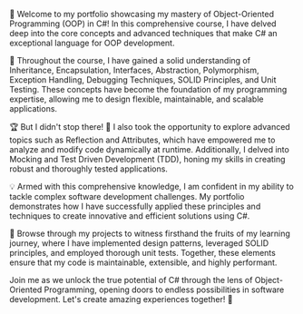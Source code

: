 🌟 Welcome to my portfolio showcasing my mastery of Object-Oriented Programming (OOP) in C#! In this comprehensive course, I have delved deep into the core concepts and advanced techniques that make C# an exceptional language for OOP development.

🔑 Throughout the course, I have gained a solid understanding of Inheritance, Encapsulation, Interfaces, Abstraction, Polymorphism, Exception Handling, Debugging Techniques, SOLID Principles, and Unit Testing. These concepts have become the foundation of my programming expertise, allowing me to design flexible, maintainable, and scalable applications.

🏆 But I didn't stop there! 🚀 I also took the opportunity to explore advanced topics such as Reflection and Attributes, which have empowered me to analyze and modify code dynamically at runtime. Additionally, I delved into Mocking and Test Driven Development (TDD), honing my skills in creating robust and thoroughly tested applications.

💡 Armed with this comprehensive knowledge, I am confident in my ability to tackle complex software development challenges. My portfolio demonstrates how I have successfully applied these principles and techniques to create innovative and efficient solutions using C#.

🌟 Browse through my projects to witness firsthand the fruits of my learning journey, where I have implemented design patterns, leveraged SOLID principles, and employed thorough unit tests. Together, these elements ensure that my code is maintainable, extensible, and highly performant.

Join me as we unlock the true potential of C# through the lens of Object-Oriented Programming, opening doors to endless possibilities in software development. Let's create amazing experiences together! 🚀
